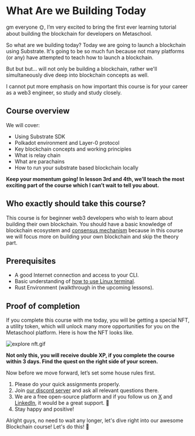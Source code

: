 # What Are we Building Today

gm everyone 🌞, I’m very excited to bring the first ever learning tutorial about building the blockchain for developers on Metaschool.

So what are we building today? Today we are going to launch a blockchain using Substrate. It's going to be so much fun because not many platforms (or any) have attempted to teach how to launch a blockchain.

But but but… will not only be building a blockchain, rather we'll simultaneously dive deep into blockchain concepts as well.

I cannot put more emphasis on how important this course is for your career as a web3 engineer, so study and study closely.

## Course overview

We will cover:

- Using Substrate SDK
- Polkadot environment and Layer-0 protocol
- Key blockchain concepts and working principles
- What is relay chain
- What are parachains
- How to run your substrate based blockchain locally

**Keep your momentum going! In lesson 3rd and 4th, we’ll teach the most exciting part of the course which I can’t wait to tell you about.**

## Who exactly should take this course?

This course is for beginner web3 developers who wish to learn about building their own blockchain. You should have a basic knowledge of blockchain ecosystem and [consensus mechanism](https://metaschool.so/articles/consensus-mechanism-meaning/) because in this course we will focus more on building your own blockchain and skip the theory part.

## Prerequisites

- A good Internet connection and access to your CLI.
- Basic understanding of [how to use Linux terminal](https://hackr.io/blog/basic-linux-commands).
- Rust Environment (walkthrough in the upcoming lessons).

## Proof of completion

If you complete this course with me today, you will be getting a special NFT, a utility token, which will unlock many more opportunities for you on the Metaschool platform. Here is how the NFT looks like.

![explore nft.gif](https://github.com/0xmetaschool/Learning-Projects/blob/main/assests_for_all/Completion%20NFT.webp?raw=true)


**Not only this, you will receive double XP, if you complete the course within 3 days. Find the quest on the right side of your screen.**

Now before we move forward, let’s set some house rules first.
1. Please do your quick assignments properly.
2. Join [our discord server](https://discord.gg/vbVMUwXWgc) and ask all relevant questions there.
3. We are a free open-source platform and if you follow us on [X](https://bit.ly/rust-subs-twitter) and [LinkedIn](https://bit.ly/rust-subs-linkedin), it would be a great support. 🫣
4. Stay happy and positive!




Alright guys, no need to wait any longer, let's dive right into our awesome Blockchain course! Let's do this! 🙌
